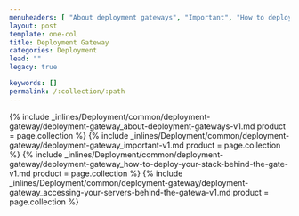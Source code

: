 ```yaml
---
menuheaders: [ "About deployment gateways", "Important", "How to deploy your stack behind the gateway server", "Accessing your servers behind the gateway server" ]
layout: post
template: one-col
title: Deployment Gateway
categories: Deployment
lead: ""
legacy: true

keywords: []
permalink: /:collection/:path
---
```






<a href="#about-deployment-gateways"></a>{% include _inlines/Deployment/common/deployment-gateway/deployment-gateway_about-deployment-gateways-v1.md  product = page.collection %}
<a href="#important"></a>{% include _inlines/Deployment/common/deployment-gateway/deployment-gateway_important-v1.md  product = page.collection %}
<a href="#how-to-deploy-your-stack-behind-the-gateway-server"></a>{% include _inlines/Deployment/common/deployment-gateway/deployment-gateway_how-to-deploy-your-stack-behind-the-gate-v1.md  product = page.collection %}
<a href="#accessing-your-servers-behind-the-gateway-server"></a>{% include _inlines/Deployment/common/deployment-gateway/deployment-gateway_accessing-your-servers-behind-the-gatewa-v1.md  product = page.collection %}